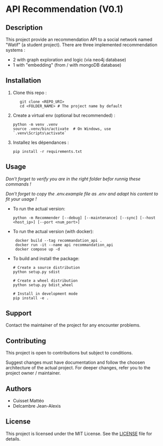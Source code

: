 # API Recommendation (V0.1)

## Description

This project provide an recommendation API to a social network named "Watif" (a student project). There are three implemented recommendation systems :

- 2 with graph exploration and logic (via neo4j database)
- 1 with "embedding" (from / with mongoDB  database)

## Installation

1. Clone this repo :

   ```shell
      git clone <REPO_URI>
      cd <FOLDER_NAME> # The project name by default
   ```
2. Create a virtual env (optional but recommended)  :

   ```shell
   python -m venv .venv
   source .venv/bin/activate  # On Windows, use `.venv\Scripts\activate`
   ```
3. Installez les dépendances :

   ```shell
   pip install -r requirements.txt
   ```

## Usage

*Don't forget to verify you are in the right folder befor runnig these commands !*

*Don't forget to copy the .env.example file as .env and adapt his content to fit your usage !*

- To run the actual version:

  ```shell
  python -m Recommender [--debug] [--maintenance] [--sync] [--host <host_ip>] [--port <num_port>]
  ```
- To run the actual version (with docker):

  ```shell
   docker build --tag recommandation_api .
   docker run -it --name api recommandation_api
   docker compose up -d
  ```
- To build and install the package:

  ```shell
  # Create a source distribution
  python setup.py sdist

  # Create a wheel distribution
  python setup.py bdist_wheel

  # Install in development mode
  pip install -e .
  ```

## Support

Contact the maintainer of the project for any encounter problems.

## Contributing

This project is open to contributions but subject to conditions.

Suggest changes must have documentation and follow the choosen architecture of the actual project. For deeper changes, refer you to the project owner / maintainer.

## Authors

- Cuisset Mattéo
- Delcambre Jean-Alexis

## License

This project is licensed under the MIT License. See the [LICENSE](./LICENSE) file for details.
